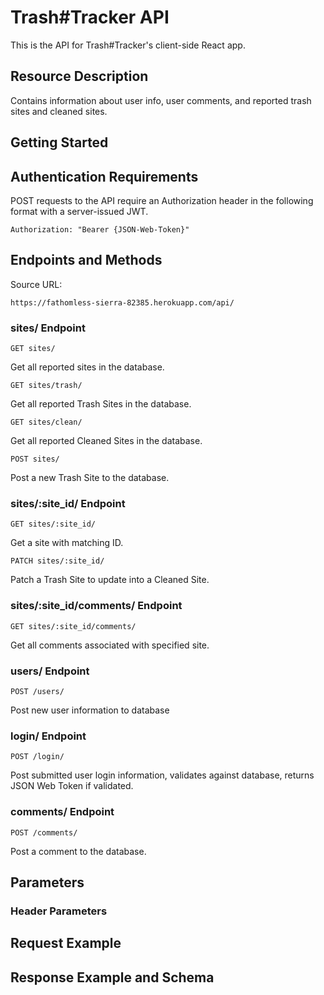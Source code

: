 # Trash#Tracker API

This is the API for Trash#Tracker's client-side React app.

## Resource Description

Contains information about user info, user comments, and reported trash sites and cleaned sites.

## Getting Started

## Authentication Requirements

POST requests to the API require an Authorization header in the following format with a server-issued JWT.

```
Authorization: "Bearer {JSON-Web-Token}"
```

## Endpoints and Methods

Source URL:

```
https://fathomless-sierra-82385.herokuapp.com/api/
```

### sites/ Endpoint

```
GET sites/
```

Get all reported sites in the database.

```
GET sites/trash/
```

Get all reported Trash Sites in the database.

```
GET sites/clean/
```

Get all reported Cleaned Sites in the database.

```
POST sites/
```

Post a new Trash Site to the database.

### sites/:site_id/ Endpoint

```
GET sites/:site_id/
```

Get a site with matching ID.

```
PATCH sites/:site_id/
```

Patch a Trash Site to update into a Cleaned Site.

### sites/:site_id/comments/ Endpoint

```
GET sites/:site_id/comments/
```

Get all comments associated with specified site.

### users/ Endpoint

```
POST /users/
```

Post new user information to database

### login/ Endpoint

```
POST /login/
```

Post submitted user login information, validates against database, returns JSON Web Token if validated.

### comments/ Endpoint

```
POST /comments/
```

Post a comment to the database.

## Parameters

### Header Parameters

## Request Example

## Response Example and Schema

